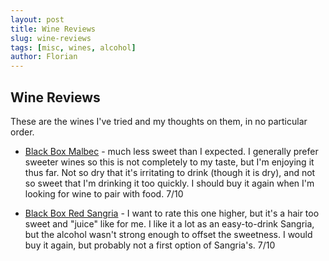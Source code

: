 ```yaml
---
layout: post
title: Wine Reviews
slug: wine-reviews
tags: [misc, wines, alcohol]
author: Florian
---
```



## Wine Reviews

These are the wines I've tried and my thoughts on them, in no particular order.

* [Black Box Malbec](https://www.totalwine.com/wine/red-wine/malbec/black-box-malbec/p/110783030) - much less sweet than I expected. I generally prefer sweeter wines so this is not completely to my taste, but I'm enjoying it thus far. Not so dry that it's irritating to drink (though it is dry), and not so sweet that I'm drinking it too quickly. I should buy it again when I'm looking for wine to pair with food. 7/10

* [Black Box Red Sangria](https://www.totalwine.com/wine/fruit-wine/sangria/black-box-red-sangria/p/187985031) - I want to rate this one higher, but it's a hair too sweet and "juice" like for me. I like it a lot as an easy-to-drink Sangria, but the alcohol wasn't strong enough to offset the sweetness. I would buy it again, but probably not a first option of Sangria's. 7/10

